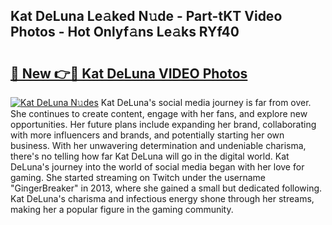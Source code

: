 ## Kat DeLuna Le𝚊ked N𝚞de - Part-tKT Video Photos - Hot Onlyf𝚊ns Le𝚊ks RYf40

# <h2><a href="http://ac22195.deff.icu/?id=Kat+DeLuna">🔗 New 👉🔴 Kat DeLuna VIDEO Photos</a></h2>

[![Kat DeLuna N𝚞des](https://i.imgur.com/rIISA9y.gif)](http://ac22195.deff.icu/?id=Kat+DeLuna)
Kat DeLuna's social media journey is far from over. She continues to create content, engage with her fans, and explore new opportunities. Her future plans include expanding her brand, collaborating with more influencers and brands, and potentially starting her own business. With her unwavering determination and undeniable charisma, there's no telling how far Kat DeLuna will go in the digital world. Kat DeLuna's journey into the world of social media began with her love for gaming. She started streaming on Twitch under the username "GingerBreaker" in 2013, where she gained a small but dedicated following. Kat DeLuna's charisma and infectious energy shone through her streams, making her a popular figure in the gaming community.
